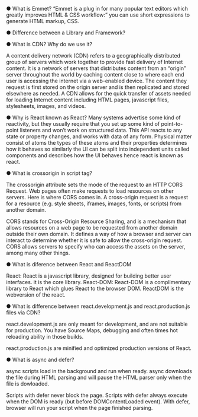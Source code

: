 ● What is Emmet?
“Emmet is a plug in for many popular text editors which greatly improves HTML & CSS workflow:”
you can use short expressions to generate HTML markup, CSS.

● Difference between a Library and Framework?

● What is CDN? Why do we use it?

A content delivery network (CDN) refers to a geographically distributed group of servers which work together to provide fast delivery of Internet content. It is a network of servers that distributes content from an “origin” server throughout the world by caching content close to where each end user is accessing the internet via a web-enabled device. The content they request is first stored on the origin server and is then replicated and stored elsewhere as needed. A CDN allows for the quick transfer of assets needed for loading Internet content including HTML pages, javascript files, stylesheets, images, and videos.

● Why is React known as React?
Many systems advertise some kind of reactivity, but they usually require that you set up some kind of point-to-point listeners and won’t work on structured data. This API reacts to any state or property changes, and works with data of any form. Physical matter consist of atoms the types of these atoms and their properties determines how it behaves so similarly the UI can be split into independent units called components and describes how the UI behaves hence react is known as react.

● What is crossorigin in script tag?

The crossorigin attribute sets the mode of the request to an HTTP CORS Request.
Web pages often make requests to load resources on other servers. Here is where CORS comes in.
A cross-origin request is a request for a resource (e.g. style sheets, iframes, images, fonts, or scripts) from another domain.

CORS stands for Cross-Origin Resource Sharing, and is a mechanism that allows resources on a web page to be requested from another domain outside their own domain. It defines a way of how a browser and server can interact to determine whether it is safe to allow the cross-origin request. CORS allows servers to specify who can access the assets on the server, among many other things.

● What is diference between React and ReactDOM

React: React is a javascript library, designed for building better user interfaces. it is the core library.
React-DOM: React-DOM is a complimentary library to React which glues React to the browser DOM.
ReactDOM is the webversion of the react.

● What is difference between react.development.js and react.production.js files via CDN?

react.development.js are only meant for development, and are not suitable for production.
You have Source Maps, debugging and often times hot reloading ability in those builds.

react.production.js are minified and optimized production versions of React.

● What is async and defer?

async scripts load in the background and run when ready.
async downloads the file during HTML parsing and will pause the HTML parser only when the file is dowloaded.

Scripts with defer never block the page.
Scripts with defer always execute when the DOM is ready (but before DOMContentLoaded event).
With defer, browser will run your script when the page finished parsing.
